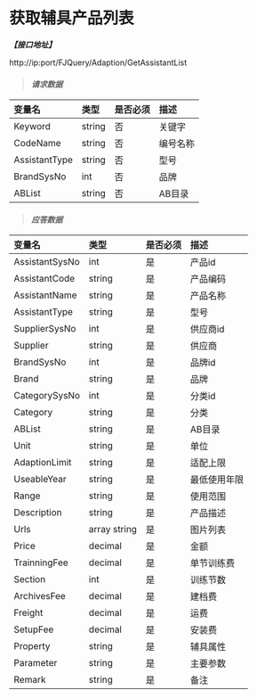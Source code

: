 # 获取辅具产品列表

_**【接口地址】**_

http://ip:port/FJQuery/Adaption/GetAssistantList

> #### _请求数据_

| 变量名 | 类型 | 是否必须 | 描述 |
| :--- | :--- | :--- | :--- |
| Keyword | string | 否 | 关键字 |
| CodeName | string | 否 | 编号名称 |
| AssistantType | string | 否 | 型号 |
| BrandSysNo | int | 否 | 品牌 |
| ABList | string | 否 | AB目录 |

> #### _应答数据_

| 变量名 | 类型 | 是否必须 | 描述 |
| :--- | :--- | :--- | :--- |
| AssistantSysNo | int | 是 | 产品id |
| AssistantCode | string | 是 | 产品编码 |
| AssistantName | string | 是 | 产品名称 |
| AssistantType | string | 是 | 型号 |
| SupplierSysNo | int | 是 | 供应商id |
| Supplier | string | 是 | 供应商 |
| BrandSysNo | int | 是 | 品牌id |
| Brand | string | 是 | 品牌 |
| CategorySysNo | int | 是 | 分类id |
| Category | string | 是 | 分类 |
| ABList | string | 是 | AB目录 |
| Unit | string | 是 | 单位 |
| AdaptionLimit | string | 是 | 适配上限 |
| UseableYear | string | 是 | 最低使用年限 |
| Range | string | 是 | 使用范围 |
| Description | string | 是 | 产品描述 |
| Urls | array string | 是 | 图片列表 |
| Price | decimal | 是 | 金额 |
| TrainningFee | decimal | 是 | 单节训练费 |
| Section | int | 是 | 训练节数 |
| ArchivesFee | decimal | 是 | 建档费 |
| Freight | decimal | 是 | 运费 |
| SetupFee | decimal | 是 | 安装费 |
| Property | string | 是 | 辅具属性 |
| Parameter | string | 是 | 主要参数 |
| Remark | string | 是 | 备注 |








